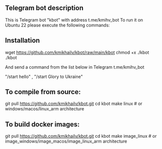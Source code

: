## Telegram bot description
This is Telegram bot "kbot" with address t.me/kmihv_bot
To run it on Ubuntu 22 please execute the following commands:

## Installation
wget https://github.com/kmikhailv/kbot/raw/main/kbot
chmod +x ./kbot
./kbot

And send a command from the list below in Telegram t.me/kmihv_bot

"/start hello"  , "/start Glory to Ukraine"

## To compile from source:

git pull https://github.com/kmikhailv/kbot.git
cd kbot
make linux # or windows/macos/linux_arm architecture

## To build docker images:
git pull https://github.com/kmikhailv/kbot.git
cd kbot
make image_linux # or image_windows/image_macos/image_linux_arm architecture
